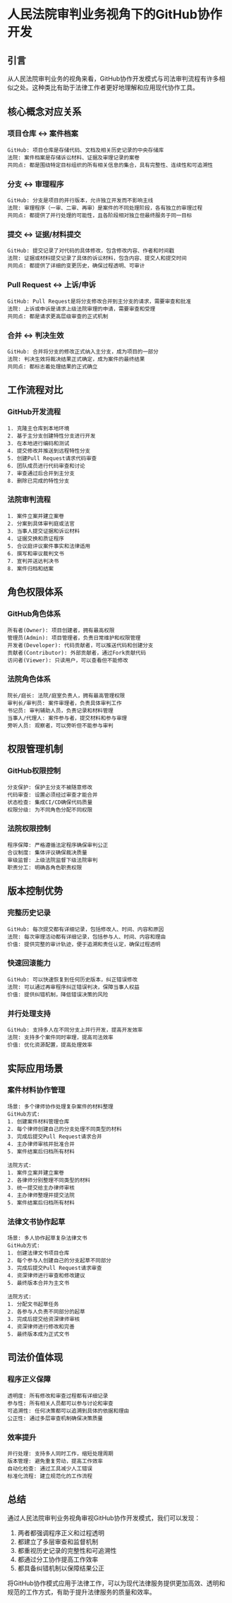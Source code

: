 # 人民法院审判业务视角下的GitHub协作开发

## 引言

从人民法院审判业务的视角来看，GitHub协作开发模式与司法审判流程有许多相似之处。这种类比有助于法律工作者更好地理解和应用现代协作工具。

## 核心概念对应关系

### 项目仓库 ↔ 案件档案
```
GitHub: 项目仓库是存储代码、文档及相关历史记录的中央存储库
法院: 案件档案是存储诉讼材料、证据及审理记录的案卷
共同点: 都是围绕特定目标组织的所有相关信息的集合，具有完整性、连续性和可追溯性
```

### 分支 ↔ 审理程序
```
GitHub: 分支是项目的并行版本，允许独立开发而不影响主线
法院: 审理程序（一审、二审、再审）是案件的不同处理阶段，各有独立的审理过程
共同点: 都提供了并行处理的可能性，且各阶段相对独立但最终服务于同一目标
```

### 提交 ↔ 证据/材料提交
```
GitHub: 提交记录了对代码的具体修改，包含修改内容、作者和时间戳
法院: 证据或材料提交记录了具体的诉讼材料，包含内容、提交人和提交时间
共同点: 都提供了详细的变更历史，确保过程透明、可审计
```

### Pull Request ↔ 上诉/申诉
```
GitHub: Pull Request是将分支修改合并到主分支的请求，需要审查和批准
法院: 上诉或申诉是请求上级法院审理的申请，需要审查和受理
共同点: 都是请求更高层级审查的正式机制
```

### 合并 ↔ 判决生效
```
GitHub: 合并将分支的修改正式纳入主分支，成为项目的一部分
法院: 判决生效将裁决结果正式确定，成为案件的最终结果
共同点: 都标志着处理结果的正式确立
```

## 工作流程对比

### GitHub开发流程
```
1. 克隆主仓库到本地环境
2. 基于主分支创建特性分支进行开发
3. 在本地进行编码和测试
4. 提交修改并推送到远程特性分支
5. 创建Pull Request请求代码审查
6. 团队成员进行代码审查和讨论
7. 审查通过后合并到主分支
8. 删除已完成的特性分支
```

### 法院审判流程
```
1. 案件立案并建立案卷
2. 分案到具体审判庭或法官
3. 当事人提交证据和诉讼材料
4. 证据交换和质证程序
5. 合议庭评议案件事实和法律适用
6. 撰写和审议裁判文书
7. 宣判并送达判决书
8. 案件归档和结案
```

## 角色权限体系

### GitHub角色体系
```
所有者(Owner): 项目创建者，拥有最高权限
管理员(Admin): 项目管理者，负责日常维护和权限管理
开发者(Developer): 代码贡献者，可以推送代码和创建分支
贡献者(Contributor): 外部贡献者，通过Fork贡献代码
访问者(Viewer): 只读用户，可以查看但不能修改
```

### 法院角色体系
```
院长/庭长: 法院/庭室负责人，拥有最高管理权限
审判长/审判员: 案件审理者，负责具体审判工作
书记员: 审判辅助人员，负责记录和材料管理
当事人/代理人: 案件参与者，提交材料和参与审理
旁听人员: 观察者，可以旁听但不能参与审判
```

## 权限管理机制

### GitHub权限控制
```
分支保护: 保护主分支不被随意修改
代码审查: 设置必须经过审查才能合并
状态检查: 集成CI/CD确保代码质量
权限分级: 为不同角色分配不同权限
```

### 法院权限控制
```
程序保障: 严格遵循法定程序确保审判公正
合议制度: 集体评议确保裁决质量
审级监督: 上级法院监督下级法院审判
职责分工: 明确各角色职责权限
```

## 版本控制优势

### 完整历史记录
```
GitHub: 每次提交都有详细记录，包括修改人、时间、内容和原因
法院: 每次审理活动都有详细记录，包括参与人、时间、内容和理由
价值: 提供完整的审计轨迹，便于追溯和责任认定，确保过程透明
```

### 快速回滚能力
```
GitHub: 可以快速恢复到任何历史版本，纠正错误修改
法院: 可以通过再审程序纠正错误判决，保障当事人权益
价值: 提供纠错机制，降低错误决策的风险
```

### 并行处理支持
```
GitHub: 支持多人在不同分支上并行开发，提高开发效率
法院: 支持多个案件同时审理，提高司法效率
价值: 优化资源配置，提高处理效率
```

## 实际应用场景

### 案件材料协作管理
```
场景: 多个律师协作处理复杂案件的材料整理
GitHub方式:
1. 创建案件材料管理仓库
2. 每个律师创建自己的分支处理不同类型的材料
3. 完成后提交Pull Request请求合并
4. 主办律师审核并批准合并
5. 案件结案后归档所有材料

法院方式:
1. 案件立案并建立案卷
2. 各律师分别整理不同类型的材料
3. 统一提交给主办律师审核
4. 主办律师整理并提交法院
5. 案件结案后归档所有材料
```

### 法律文书协作起草
```
场景: 多人协作起草复杂法律文书
GitHub方式:
1. 创建法律文书项目仓库
2. 每个参与人创建自己的分支起草不同部分
3. 完成后提交Pull Request请求审查
4. 资深律师进行审查和修改建议
5. 最终版本合并为主文书

法院方式:
1. 分配文书起草任务
2. 各参与人负责不同部分的起草
3. 完成后提交给资深律师审核
4. 资深律师进行修改和完善
5. 最终版本成为正式文书
```

## 司法价值体现

### 程序正义保障
```
透明度: 所有修改和审查过程都有详细记录
参与性: 所有相关人员都可以参与讨论和审查
可追溯性: 任何决策都可以追溯到具体的依据和理由
公正性: 通过多层审查机制确保决策质量
```

### 效率提升
```
并行处理: 支持多人同时工作，缩短处理周期
版本管理: 避免重复劳动，提高工作效率
自动化检查: 通过工具减少人工错误
标准化流程: 建立规范化的工作流程
```

## 总结

通过人民法院审判业务视角审视GitHub协作开发模式，我们可以发现：

1. 两者都强调程序正义和过程透明
2. 都建立了多层审查和监督机制
3. 都重视历史记录的完整性和可追溯性
4. 都通过分工协作提高工作效率
5. 都具备纠错机制以保障结果公正

将GitHub协作模式应用于法律工作，可以为现代法律服务提供更加高效、透明和规范的工作方式，有助于提升法律服务的质量和效率。